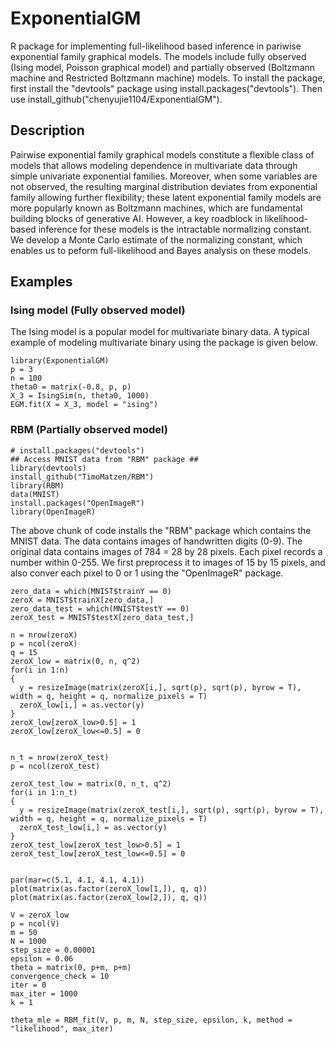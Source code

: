 # ExponentialGM
R package for implementing full-likelihood based inference in pariwise exponential family graphical models. The models include fully observed (Ising model, Poisson graphical model) and partially observed (Boltzmann machine and Restricted Boltzmann machine) models. To install the package, first install the "devtools" package using install.packages("devtools"). Then use install_github("chenyujie1104/ExponentialGM").


## Description
Pairwise exponential family graphical models constitute a flexible class of models that allows modeling dependence in multivariate data through simple univariate exponential families. Moreover, when some variables are not observed, the resulting marginal distribution deviates from exponential family allowing further flexibility; these latent exponential family models are more popularly known as Boltzmann machines, which are fundamental building blocks of generative AI. However, a key roadblock in likelihood-based inference for these models is the intractable normalizing constant. We develop a Monte Carlo estimate of the normalizing constant, which enables us to peform full-likelihood and Bayes analysis on these models.

## Examples

### Ising model (Fully observed model)
The Ising model is a popular model for multivariate binary data. A typical example of modeling multivariate binary using the package is given below. 

```
library(ExponentialGM)
p = 3
n = 100
theta0 = matrix(-0.8, p, p)
X_3 = IsingSim(n, theta0, 1000)
EGM.fit(X = X_3, model = "ising")

```
### RBM (Partially observed model)

```
# install.packages("devtools")
## Access MNIST data from "RBM" package ##
library(devtools)
install_github("TimoMatzen/RBM")
library(RBM)
data(MNIST)
install.packages("OpenImageR")
library(OpenImageR)
```
The above chunk of code installs the "RBM" package which contains the MNIST data. The data contains images of handwritten digits (0-9). The original data contains images of 784 = 28 by 28 pixels. Each pixel records a number within 0-255. We first preprocess it to images of 15 by 15 pixels, and also conver each pixel to 0 or 1 using the "OpenImageR" package. 

```
zero_data = which(MNIST$trainY == 0)
zeroX = MNIST$trainX[zero_data,]
zero_data_test = which(MNIST$testY == 0)
zeroX_test = MNIST$testX[zero_data_test,]

n = nrow(zeroX)
p = ncol(zeroX)
q = 15
zeroX_low = matrix(0, n, q^2)
for(i in 1:n)
{
  y = resizeImage(matrix(zeroX[i,], sqrt(p), sqrt(p), byrow = T), width = q, height = q, normalize_pixels = T)
  zeroX_low[i,] = as.vector(y)
}
zeroX_low[zeroX_low>0.5] = 1
zeroX_low[zeroX_low<=0.5] = 0


n_t = nrow(zeroX_test)
p = ncol(zeroX_test)

zeroX_test_low = matrix(0, n_t, q^2)
for(i in 1:n_t)
{
  y = resizeImage(matrix(zeroX_test[i,], sqrt(p), sqrt(p), byrow = T), width = q, height = q, normalize_pixels = T)
  zeroX_test_low[i,] = as.vector(y)
}
zeroX_test_low[zeroX_test_low>0.5] = 1
zeroX_test_low[zeroX_test_low<=0.5] = 0


par(mar=c(5.1, 4.1, 4.1, 4.1))
plot(matrix(as.factor(zeroX_low[1,]), q, q))
plot(matrix(as.factor(zeroX_low[2,]), q, q))

V = zeroX_low
p = ncol(V)
m = 50
N = 1000
step_size = 0.00001
epsilon = 0.06
theta = matrix(0, p+m, p+m)
convergence_check = 10
iter = 0
max_iter = 1000
k = 1

theta_mle = RBM_fit(V, p, m, N, step_size, epsilon, k, method = "likelihood", max_iter)
```
